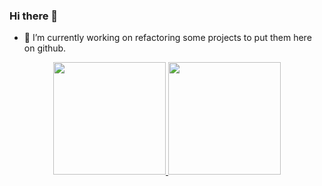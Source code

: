 ### Hi there 👋

- 🔭 I’m currently working on refactoring some projects to put them here on github.

<div align="center">
  <a href="https://github.com/MartimVideira">
  <img height="180em" src="https://github-readme-stats.vercel.app/api?username=MartimVideira&show_icons=true&theme=dracula&include_all_commits=true&count_private=true"/>
  <img height="180em" src="https://github-readme-stats.vercel.app/api/top-langs/?username=MartimVideira&layout=compact&langs_count=7&theme=dracula"/>
</div>
